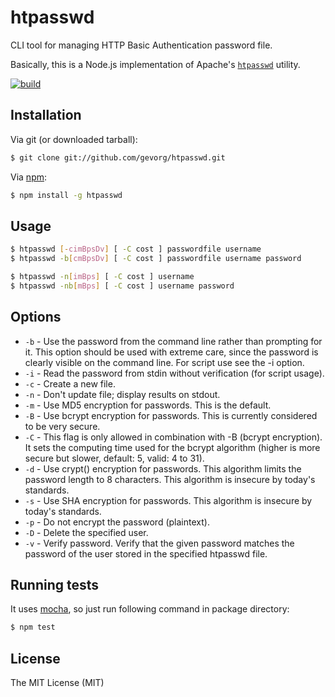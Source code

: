 # htpasswd

CLI tool for managing HTTP Basic Authentication password file.

Basically, this is a Node.js implementation of Apache's [`htpasswd`](https://httpd.apache.org/docs/2.4/programs/htpasswd.html) utility.

[![build](https://github.com/gevorg/htpasswd/workflows/build/badge.svg)](https://github.com/gevorg/htpasswd/actions/workflows/build.yml)

## Installation

Via git (or downloaded tarball):

```bash
$ git clone git://github.com/gevorg/htpasswd.git
```
Via [npm](http://npmjs.org/):

```bash
$ npm install -g htpasswd
```
## Usage

```bash
$ htpasswd [-cimBpsDv] [ -C cost ] passwordfile username
$ htpasswd -b[cmBpsDv] [ -C cost ] passwordfile username password

$ htpasswd -n[imBps] [ -C cost ] username
$ htpasswd -nb[mBps] [ -C cost ] username password
```

## Options

 - `-b` - Use the password from the command line rather than prompting for it. This option should be used with extreme care, since the password is clearly visible on the command line. For script use see the -i option.
 - `-i` - Read the password from stdin without verification (for script usage).
 - `-c` - Create a new file.
 - `-n` - Don't update file; display results on stdout.
 - `-m` - Use MD5 encryption for passwords. This is the default.
 - `-B` - Use bcrypt encryption for passwords. This is currently considered to be very secure.
 - `-C` - This flag is only allowed in combination with -B (bcrypt encryption). It sets the computing time used for the bcrypt algorithm (higher is more secure but slower, default: 5, valid: 4 to 31).
 - `-d` - Use crypt() encryption for passwords. This algorithm limits the password length to 8 characters. This algorithm is insecure by today's standards.
 - `-s` - Use SHA encryption for passwords. This algorithm is insecure by today's standards.
 - `-p` - Do not encrypt the password (plaintext).
 - `-D` - Delete the specified user.
 - `-v` - Verify password. Verify that the given password matches the password of the user stored in the specified htpasswd file.

## Running tests

It uses [mocha](https://mochajs.org/), so just run following command in package directory:

```bash
$ npm test
```

## License

The MIT License (MIT)